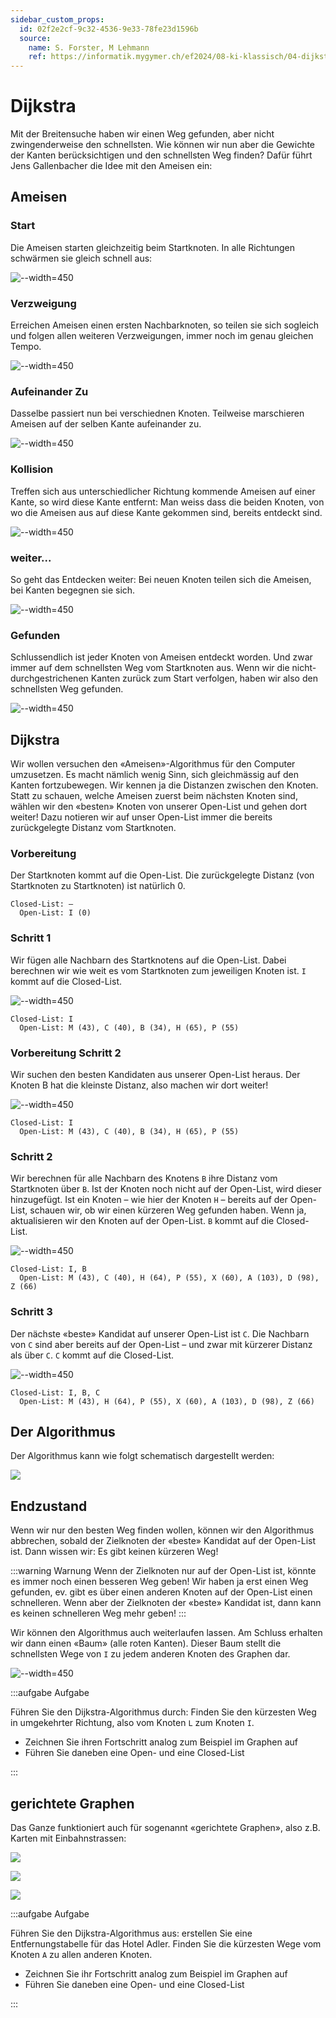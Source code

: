 ```yaml
---
sidebar_custom_props:
  id: 02f2e2cf-9c32-4536-9e33-78fe23d1596b
  source:
    name: S. Forster, M Lehmann
    ref: https://informatik.mygymer.ch/ef2024/08-ki-klassisch/04-dijkstra.html
---
```


# Dijkstra 

Mit der Breitensuche haben wir einen Weg gefunden, aber nicht zwingenderweise den schnellsten. Wie können wir nun aber die Gewichte der Kanten berücksichtigen und den schnellsten Weg finden? Dafür führt Jens Gallenbacher die Idee mit den Ameisen ein:

## Ameisen

<Tabs>
<TabItem value="Start">

### Start
Die Ameisen starten gleichzeitig beim Startknoten. In alle Richtungen schwärmen sie gleich schnell aus:

![--width=450](./images/01-dijkstra.jpg)

</TabItem>
<TabItem value="Verzweigung">

### Verzweigung

Erreichen Ameisen einen ersten Nachbarknoten, so teilen sie sich sogleich und folgen allen weiteren Verzweigungen, immer noch im genau gleichen Tempo.

![--width=450](./images/02-dijkstra.jpg)

</TabItem>
<TabItem value="Aufeinander Zu">

### Aufeinander Zu
Dasselbe passiert nun bei verschiednen Knoten. Teilweise marschieren Ameisen auf der selben Kante aufeinander zu.

![--width=450](./images/03-dijkstra.jpg)

</TabItem>
<TabItem value="Kollision">

### Kollision

Treffen sich aus unterschiedlicher Richtung kommende Ameisen auf einer Kante, so wird diese Kante entfernt: Man weiss dass die beiden Knoten, von wo die Ameisen aus auf diese Kante gekommen sind, bereits entdeckt sind.

![--width=450](./images/04-dijkstra.jpg)

</TabItem>
<TabItem value="weiter...">

### weiter...
So geht das Entdecken weiter: Bei neuen Knoten teilen sich die Ameisen, bei Kanten begegnen sie sich.

![--width=450](./images/05-dijkstra.jpg)
</TabItem>
<TabItem value="Gefunden">

### Gefunden
Schlussendlich ist jeder Knoten von Ameisen entdeckt worden. Und zwar immer auf dem schnellsten Weg vom Startknoten aus. Wenn wir die nicht-durchgestrichenen Kanten zurück zum Start verfolgen, haben wir also den schnellsten Weg gefunden.

![--width=450](./images/06-dijkstra.jpg)

</TabItem>
</Tabs>

## Dijkstra
Wir wollen versuchen den «Ameisen»-Algorithmus für den Computer umzusetzen. Es macht nämlich wenig Sinn, sich gleichmässig auf den Kanten fortzubewegen. Wir kennen ja die Distanzen zwischen den Knoten. Statt zu schauen, welche Ameisen zuerst beim nächsten Knoten sind, wählen wir den «besten» Knoten von unserer Open-List und gehen dort weiter! Dazu notieren wir auf unser Open-List immer die bereits zurückgelegte Distanz vom Startknoten.

### Vorbereitung
Der Startknoten kommt auf die Open-List. Die zurückgelegte Distanz (von Startknoten zu Startknoten) ist natürlich 0.

```
Closed-List: –
  Open-List: I (0)
```

<Tabs>
<TabItem value="Schritt 1">

### Schritt 1
Wir fügen alle Nachbarn des Startknotens auf die Open-List. Dabei berechnen wir wie weit es vom Startknoten zum jeweiligen Knoten ist.
`I` kommt auf die Closed-List.

![--width=450](./images/07-dijkstra.jpg)

```
Closed-List: I
  Open-List: M (43), C (40), B (34), H (65), P (55)
```


</TabItem>
<TabItem value="Vorbereitung Schritt 2">

### Vorbereitung Schritt 2
Wir suchen den besten Kandidaten aus unserer Open-List heraus. Der Knoten B hat die kleinste Distanz, also machen wir dort weiter!

![--width=450](./images/08-dijkstra.jpg)

```
Closed-List: I
  Open-List: M (43), C (40), B (34), H (65), P (55)
```


</TabItem>
<TabItem value="Schritt 2">

### Schritt 2
Wir berechnen für alle Nachbarn des Knotens `B` ihre Distanz vom Startknoten über `B`. Ist der Knoten noch nicht auf der Open-List, wird dieser hinzugefügt. Ist ein Knoten – wie hier der Knoten `H` – bereits auf der Open-List, schauen wir, ob wir einen kürzeren Weg gefunden haben. Wenn ja, aktualisieren wir den Knoten auf der Open-List.
`B` kommt auf die Closed-List.

![--width=450](./images/09-dijkstra.jpg)

```
Closed-List: I, B
  Open-List: M (43), C (40), H (64), P (55), X (60), A (103), D (98), Z (66)
```


</TabItem>
<TabItem value="Schritt 3">

### Schritt 3
Der nächste «beste» Kandidat auf unserer Open-List ist `C`. Die Nachbarn von `C` sind aber bereits auf der Open-List – und zwar mit kürzerer Distanz als über `C`.
`C` kommt auf die Closed-List.

![--width=450](./images/10-dijkstra.jpg)

```
Closed-List: I, B, C
  Open-List: M (43), H (64), P (55), X (60), A (103), D (98), Z (66)
```

</TabItem>
</Tabs>

## Der Algorithmus
Der Algorithmus kann wie folgt schematisch dargestellt werden:

![](./images/11-dijkstra.jpg)

## Endzustand
Wenn wir nur den besten Weg finden wollen, können wir den Algorithmus abbrechen, sobald der Zielknoten der «beste» Kandidat auf der Open-List ist. Dann wissen wir: Es gibt keinen kürzeren Weg!

:::warning Warnung
Wenn der Zielknoten nur auf der Open-List ist, könnte es immer noch einen besseren Weg geben!
Wir haben ja erst einen Weg gefunden, ev. gibt es über einen anderen Knoten auf der Open-List einen schnelleren. Wenn aber der Zielknoten der «beste» Kandidat ist, dann kann es keinen schnelleren Weg mehr geben!
:::

Wir können den Algorithmus auch weiterlaufen lassen. Am Schluss erhalten wir dann einen «Baum» (alle roten Kanten). Dieser Baum stellt die schnellsten Wege von `I` zu jedem anderen Knoten des Graphen dar.

![--width=450](./images/12-dijkstra.jpg)

:::aufgabe Aufgabe
<Answer type="state" webKey="abec0e1d-00d1-45fc-950e-b947ce90d197" />

Führen Sie den Dijkstra-Algorithmus durch: Finden Sie den kürzesten Weg in umgekehrter Richtung, also vom Knoten `L` zum Knoten `I`.

- Zeichnen Sie ihren Fortschritt analog zum Beispiel im Graphen auf
- Führen Sie daneben eine Open- und eine Closed-List

<Answer type="text" webKey="0a3c4d33-752e-4242-8206-b52a303a5cc5" />
:::

## gerichtete Graphen
Das Ganze funktioniert auch für sogenannt «gerichtete Graphen», also z.B. Karten mit Einbahnstrassen:

<Tabs>
<TabItem value="Schilda">

![](./images/01-schilda.jpg)
</TabItem>
<TabItem value="Knoten">

![](./images/02-schilda.jpg)
</TabItem>
<TabItem value="Gerichteter Graph">

![](./images/03-schilda.jpg)
</TabItem>
</Tabs>

:::aufgabe Aufgabe
<Answer type="state" webKey="2cb452d5-a87e-4fa9-9357-621d84f66d3d" />

Führen Sie den Dijkstra-Algorithmus aus: erstellen Sie eine Entfernungstabelle für das Hotel Adler. Finden Sie die kürzesten Wege vom Knoten `A` zu allen anderen Knoten.

- Zeichnen Sie ihr Fortschritt analog zum Beispiel im Graphen auf
- Führen Sie daneben eine Open- und eine Closed-List

<Answer type="text" webKey="64ab3765-f068-448b-aa1c-efaf8ea46728" />
:::